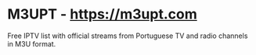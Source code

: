 # M3UPT - https://m3upt.com

Free IPTV list with official streams from Portuguese TV and radio channels in M3U format.
